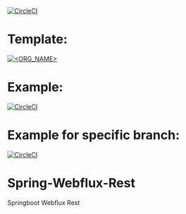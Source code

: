 [![CircleCI](https://circleci.com/gh/circleci/circleci-docs/tree/teesloane-patch-5.svg?style=svg)](https://app.circleci.com/pipelines/github/AliGolgol/Spring-Webflux-Rest/3/workflows/a94cad36-5c23-4c8e-9177-c952a5910eba)

# Template:
[![<ORG_NAME>](https://circleci.com/<VCS>/<ORG_NAME>/<Spring-Webflux-Rest>.svg?style=svg)](<LINK>)

# Example:
[![CircleCI](https://circleci.com/gh/circleci/circleci-docs.svg?style=svg)](https://app.circleci.com/pipelines/github/AliGolgol/Spring-Webflux-Rest)

# Example for specific branch:
[![CircleCI](https://circleci.com/gh/circleci/circleci-docs/tree/teesloane-patch-5.svg?style=svg)](https://app.circleci.com/pipelines/github/AliGolgol/Spring-Webflux-Rest)

# Spring-Webflux-Rest
Springboot Webflux Rest
